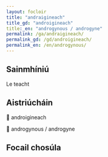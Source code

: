```yaml
---
layout: focloir
title: "andraigineach"
title_gd: "androigineach"
title:_en: "androgynous / androgyne"
permalink: /ga/andraigineach/
permalink_gd: /gd/androigineach/
permalink_en: /en/androgynous/
---
```


## Sainmhíniú

Le teacht

## Aistriúcháin

&#x1f3f4;&#xe0067;&#xe0062;&#xe0073;&#xe0063;&#xe0074;&#xe007f; androigineach

&#x1f3f4;&#xe0067;&#xe0062;&#xe0065;&#xe006e;&#xe0067;&#xe007f; androgynous / androgyne

## Focail chosúla